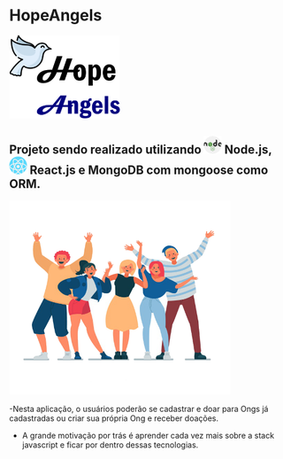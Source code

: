 # HopeAngels

<img src = "./frontend/design/src/images/logomarca.png" width = "200px" height = "150px"/>

## Projeto sendo realizado utilizando <img src = "frontend/design/src/images/nodejs.png" /> Node.js, <img src = "frontend/design/src/images/react.png" /> React.js e MongoDB com mongoose como ORM.

<img src = "./frontend/design/src/images/unidos.png" width = "400px" height = "350px"/>

-Nesta aplicação, o usuários poderão se cadastrar e doar para Ongs já cadastradas ou criar sua própria Ong e receber doações.

- A grande motivação por trás é aprender cada vez mais sobre a stack javascript e ficar por dentro dessas tecnologias.

